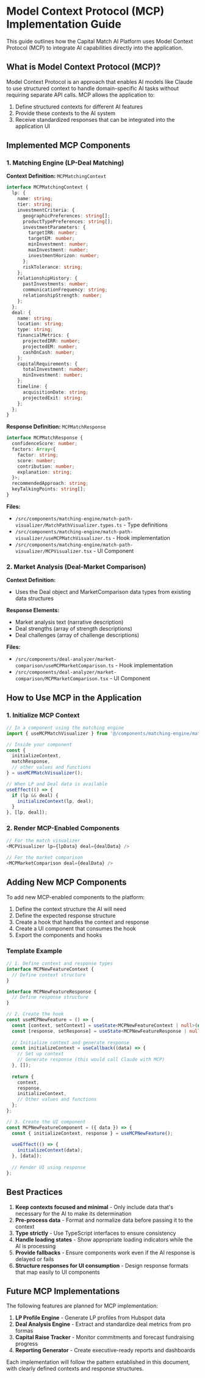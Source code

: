 # Model Context Protocol (MCP) Implementation Guide

This guide outlines how the Capital Match AI Platform uses Model Context Protocol (MCP) to integrate AI capabilities directly into the application.

## What is Model Context Protocol (MCP)?

Model Context Protocol is an approach that enables AI models like Claude to use structured context to handle domain-specific AI tasks without requiring separate API calls. MCP allows the application to:

1. Define structured contexts for different AI features
2. Provide these contexts to the AI system
3. Receive standardized responses that can be integrated into the application UI

## Implemented MCP Components

### 1. Matching Engine (LP-Deal Matching)

**Context Definition:** `MCPMatchingContext`

```typescript
interface MCPMatchingContext {
  lp: {
    name: string;
    tier: string;
    investmentCriteria: {
      geographicPreferences: string[];
      productTypePreferences: string[];
      investmentParameters: {
        targetIRR: number;
        targetEM: number;
        minInvestment: number;
        maxInvestment: number;
        investmentHorizon: number;
      };
      riskTolerance: string;
    };
    relationshipHistory: {
      pastInvestments: number;
      communicationFrequency: string;
      relationshipStrength: number;
    };
  };
  deal: {
    name: string;
    location: string;
    type: string;
    financialMetrics: {
      projectedIRR: number;
      projectedEM: number;
      cashOnCash: number;
    };
    capitalRequirements: {
      totalInvestment: number;
      minInvestment: number;
    };
    timeline: {
      acquisitionDate: string;
      projectedExit: string;
    };
  };
}
```

**Response Definition:** `MCPMatchResponse`

```typescript
interface MCPMatchResponse {
  confidenceScore: number;
  factors: Array<{
    factor: string;
    score: number;
    contribution: number;
    explanation: string;
  }>;
  recommendedApproach: string;
  keyTalkingPoints: string[];
}
```

**Files:**
- `/src/components/matching-engine/match-path-visualizer/MatchPathVisualizer.types.ts` - Type definitions
- `/src/components/matching-engine/match-path-visualizer/useMCPMatchVisualizer.ts` - Hook implementation
- `/src/components/matching-engine/match-path-visualizer/MCPVisualizer.tsx` - UI Component

### 2. Market Analysis (Deal-Market Comparison)

**Context Definition:**
- Uses the Deal object and MarketComparison data types from existing data structures

**Response Elements:**
- Market analysis text (narrative description)
- Deal strengths (array of strength descriptions)
- Deal challenges (array of challenge descriptions)

**Files:**
- `/src/components/deal-analyzer/market-comparison/useMCPMarketComparison.ts` - Hook implementation
- `/src/components/deal-analyzer/market-comparison/MCPMarketComparison.tsx` - UI Component

## How to Use MCP in the Application

### 1. Initialize MCP Context

```typescript
// In a component using the matching engine
import { useMCPMatchVisualizer } from '@/components/matching-engine/match-path-visualizer';

// Inside your component
const {
  initializeContext,
  matchResponse,
  // other values and functions
} = useMCPMatchVisualizer();

// When LP and Deal data is available
useEffect(() => {
  if (lp && deal) {
    initializeContext(lp, deal);
  }
}, [lp, deal]);
```

### 2. Render MCP-Enabled Components

```typescript
// For the match visualizer
<MCPVisualizer lp={lpData} deal={dealData} />

// For the market comparison
<MCPMarketComparison deal={dealData} />
```

## Adding New MCP Components

To add new MCP-enabled components to the platform:

1. Define the context structure the AI will need
2. Define the expected response structure
3. Create a hook that handles the context and response
4. Create a UI component that consumes the hook
5. Export the components and hooks

### Template Example

```typescript
// 1. Define context and response types
interface MCPNewFeatureContext {
  // Define context structure
}

interface MCPNewFeatureResponse {
  // Define response structure
}

// 2. Create the hook
const useMCPNewFeature = () => {
  const [context, setContext] = useState<MCPNewFeatureContext | null>(null);
  const [response, setResponse] = useState<MCPNewFeatureResponse | null>(null);
  
  // Initialize context and generate response
  const initializeContext = useCallback((data) => {
    // Set up context
    // Generate response (this would call Claude with MCP)
  }, []);
  
  return {
    context,
    response,
    initializeContext,
    // Other values and functions
  };
};

// 3. Create the UI component
const MCPNewFeatureComponent = ({ data }) => {
  const { initializeContext, response } = useMCPNewFeature();
  
  useEffect(() => {
    initializeContext(data);
  }, [data]);
  
  // Render UI using response
};
```

## Best Practices

1. **Keep contexts focused and minimal** - Only include data that's necessary for the AI to make its determination
2. **Pre-process data** - Format and normalize data before passing it to the context
3. **Type strictly** - Use TypeScript interfaces to ensure consistency
4. **Handle loading states** - Show appropriate loading indicators while the AI is processing
5. **Provide fallbacks** - Ensure components work even if the AI response is delayed or fails
6. **Structure responses for UI consumption** - Design response formats that map easily to UI components

## Future MCP Implementations

The following features are planned for MCP implementation:

1. **LP Profile Engine** - Generate LP profiles from Hubspot data
2. **Deal Analysis Engine** - Extract and standardize deal metrics from pro formas
3. **Capital Raise Tracker** - Monitor commitments and forecast fundraising progress
4. **Reporting Generator** - Create executive-ready reports and dashboards

Each implementation will follow the pattern established in this document, with clearly defined contexts and response structures.